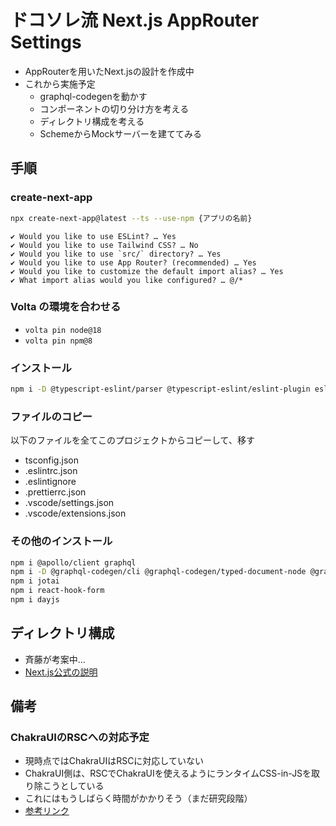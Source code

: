 # ドコソレ流 Next.js AppRouter Settings

- AppRouterを用いたNext.jsの設計を作成中
- これから実施予定
  - graphql-codegenを動かす
  - コンポーネントの切り分け方を考える
  - ディレクトリ構成を考える
  - SchemeからMockサーバーを建ててみる

## 手順

### create-next-app

```bash
npx create-next-app@latest --ts --use-npm {アプリの名前}
```

```
✔ Would you like to use ESLint? … Yes
✔ Would you like to use Tailwind CSS? … No
✔ Would you like to use `src/` directory? … Yes
✔ Would you like to use App Router? (recommended) … Yes
✔ Would you like to customize the default import alias? … Yes
✔ What import alias would you like configured? … @/*
```

### Volta の環境を合わせる

- `volta pin node@18`
- `volta pin npm@8`

### インストール

```bash
npm i -D @typescript-eslint/parser @typescript-eslint/eslint-plugin eslint-plugin-import prettier eslint-config-prettier
```

### ファイルのコピー

以下のファイルを全てこのプロジェクトからコピーして、移す

- tsconfig.json
- .eslintrc.json
- .eslintignore
- .prettierrc.json
- .vscode/settings.json
- .vscode/extensions.json

### その他のインストール

```bash
npm i @apollo/client graphql
npm i -D @graphql-codegen/cli @graphql-codegen/typed-document-node @graphql-codegen/typescript @graphql-codegen/typescript-operations
npm i jotai
npm i react-hook-form
npm i dayjs
```

## ディレクトリ構成

- 斉藤が考案中...
- [Next.js公式の説明](https://nextjs.org/docs/app/building-your-application/routing/colocation)

## 備考

### ChakraUIのRSCへの対応予定

- 現時点ではChakraUIはRSCに対応していない
- ChakraUI側は、RSCでChakraUIを使えるようにランタイムCSS-in-JSを取り除こうとしている
- これにはもうしばらく時間がかかりそう（まだ研究段階）
- [参考リンク](https://www.adebayosegun.com/blog/the-future-of-chakra-ui)
